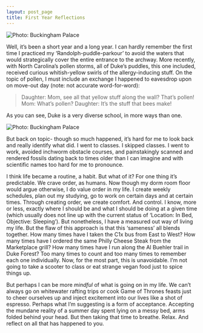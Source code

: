 ```yaml
---
layout: post_page
title: First Year Reflections
---
```


<img alt="Photo: Buckingham Palace" src="http://nmlin.org/Images/2015.05.07/randolpharch.jpg" style="max-width:630px;">

Well, it’s been a short year and a long year. I can hardly remember the first time I practiced my ‘Randolph-puddle-parkour’ to avoid the waters that would strategically cover the entire entrance to the archway. More recently, with North Carolina’s pollen storms, all of Duke’s puddles, this one included, received curious whitish-yellow swirls of the allergy-inducing stuff. On the topic of pollen, I must include an exchange I happened to eavesdrop upon on move-out day (note: not accurate word-for-word):

>Daughter: Mom, see all that yellow stuff along the wall? That’s pollen!
>Mom: What’s pollen?
>Daughter: It’s the stuff that bees make!

As you can see, Duke is a very diverse school, in more ways than one. 

<img alt="Photo: Buckingham Palace" src="http://nmlin.org/Images/2015.05.07/rainyneigbhorhoodfour.jpg" style="max-width:630px;">

But back on topic- though so much happened, it’s hard for me to look back and really identify what did. I went to classes. I skipped classes. I went to work, avoided inchworm obstacle courses, and painstakingly scanned and rendered fossils dating back to times older than I can imagine and with scientific names too hard for me to pronounce. 

I think life became a routine, a habit. But what of it? For one thing it’s predictable. We crave order, as humans. Now though my dorm room floor would argue otherwise, I do value order in my life. I create weekly schedules, plan out my studying, go to work on certain days and at certain times. Through creating order, we create comfort. And control. I know, more or less, exactly where I should be and what I should be doing at a given time (which usually does not line up with the current status of ‘Location: In Bed, Objective: Sleeping’). But nonetheless, I have a measured out way of living my life. But the flaw of this approach is that this ‘sameness’ all blends together. How many times have I taken the C1x bus from East to West? How many times have I ordered the same Philly Cheese Steak from the Marketplace grill? How many times have I run along the Al Buehler trail in Duke Forest? Too many times to count and too many times to remember each one individually. Now, for the most part, this is unavoidable. I’m not going to take a scooter to class or eat strange vegan food just to spice things up. 

But perhaps I can be more *mindful* of what is going on in my life. We can’t always go on whitewater rafting trips or cook Game of Thrones feasts just to cheer ourselves up and inject excitement into our lives like a shot of espresso. Perhaps what I’m suggesting is a form of acceptance. Accepting the mundane reality of a summer day spent lying on a messy bed, arms folded behind your head. But then taking that time to breathe. Relax. And reflect on all that has happened to you. 
